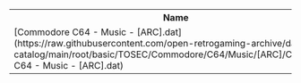 <table>
<tr><th>Name</th><th>Size</th></tr>
<tr><td>[Commodore C64 - Music - [ARC].dat](https://raw.githubusercontent.com/open-retrogaming-archive/dat-catalog/main/root/basic/TOSEC/Commodore/C64/Music/[ARC]/Commodore C64 - Music - [ARC].dat)</td><td>1485</td></tr>
</table>

